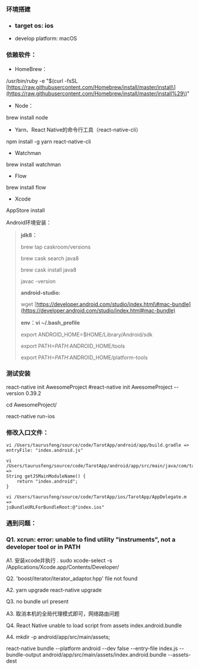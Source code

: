### 环境搭建

* ### target os: ios
* develop platform: macOS

### 依赖软件：

* HomeBrew：

/usr/bin/ruby -e "$\(curl -fsSL [https://raw.githubusercontent.com/Homebrew/install/master/install\](https://raw.githubusercontent.com/Homebrew/install/master/install%29\)"

* Node：

brew install node

* Yarn、React Native的命令行工具（react-native-cli）

npm install -g yarn react-native-cli

* Watchman

brew install watchman

* Flow

brew install flow

* Xcode

AppStore install

Android环境安装：

> **jdk8：**
>
> brew tap caskroom/versions
>
> brew cask search java8
>
> brew cask install java8
>
> javac -version
>
> **android-studio:**
>
> wget [https://developer.android.com/studio/index.html\#mac-bundle](https://developer.android.com/studio/index.html#mac-bundle)
>
> **env：vi ~/.bash\_profile**
>
> export ANDROID\_HOME=$HOME/Library/Android/sdk
>
> export PATH=$PATH:$ANDROID\_HOME/tools
>
> export PATH=$PATH:$ANDROID\_HOME/platform-tools

### 测试安装

react-native init AwesomeProject   \#react-native init AwesomeProject --version 0.39.2

cd AwesomeProject/

react-native run-ios

### 修改入口文件：

```
vi /Users/taurusfeng/source/code/TarotApp/android/app/build.gradle =>
entryFile: "index.android.js"

vi /Users/taurusfeng/source/code/TarotApp/android/app/src/main/java/com/tarotapp/MainApplication.java =>
String getJSMainModuleName() {
    return "index.android";
}

vi /Users/taurusfeng/source/code/TarotApp/ios/TarotApp/AppDelegate.m =>
jsBundleURLForBundleRoot:@"index.ios"
```

### 遇到问题：

### Q1. xcrun: error: unable to find utility "instruments", not a developer tool or in PATH

A1. 安装xcode并执行 .  sudo xcode-select -s /Applications/Xcode.app/Contents/Developer/

Q2. 'boost/iterator/iterator\_adaptor.hpp' file not found

A2. yarn upgrade react-native upgrade

Q3. no bundle url present

A3. 取消本机的全局代理模式即可，网络路由问题

Q4. React Native unable to load script from assets index.android.bundle

A4. mkdir -p android/app/src/main/assets;

react-native bundle --platform android --dev false --entry-file index.js --bundle-output android/app/src/main/assets/index.android.bundle --assets-dest

